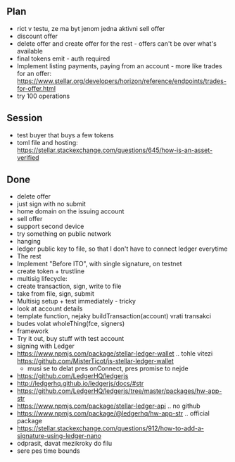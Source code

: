 ## Plan
 * rict v testu, ze ma byt jenom jedna aktivni sell offer
 * discount offer
 * delete offer and create offer for the rest - offers can't be over what's available
 * final tokens emit - auth required
 * Implement listing payments, paying from an account - more like trades for an offer: https://www.stellar.org/developers/horizon/reference/endpoints/trades-for-offer.html
 * try 100 operations

## Session
 * test buyer that buys a few tokens
 * toml file and hosting: https://stellar.stackexchange.com/questions/645/how-is-an-asset-verified

## Done
 * delete offer
 * just sign with no submit
 * home domain on the issuing account
 * sell offer
 * support second device
 * try something on public network
 * hanging
 * ledger public key to file, so that I don't have to connect ledger everytime
 * The rest
 * Implement "Before ITO", with single signature, on testnet
 * create token + trustline 
 * multisig lifecycle:
  * create transaction, sign, write to file
  * take from file, sign, submit
 * Multisig setup + test immediately - tricky
 * look at account details
  * template function, nejaky buildTransaction(account) vrati transakci
  * budes volat wholeThing(fce, signers)
 * framework
 * Try it out, buy stuff with test account
 * signing with Ledger 
  * https://www.npmjs.com/package/stellar-ledger-wallet .. tohle vitezi https://github.com/MisterTicot/js-stellar-ledger-wallet
    * musi se to delat pres onConnect, pres promise to nejde
  * https://github.com/LedgerHQ/ledgerjs
  * http://ledgerhq.github.io/ledgerjs/docs/#str
  * https://github.com/LedgerHQ/ledgerjs/tree/master/packages/hw-app-str
  * https://www.npmjs.com/package/stellar-ledger-api .. no github
  * https://www.npmjs.com/package/@ledgerhq/hw-app-str .. official package
  * https://stellar.stackexchange.com/questions/912/how-to-add-a-signature-using-ledger-nano
 * odprasit, davat mezikroky do filu
 * sere pes time bounds 
